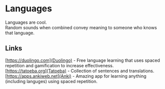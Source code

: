 # Languages
Languages are cool.  
Random sounds when combined convey meaning to someone who knows that language.

## Links
[https://duolingo.com](Duolingo) - Free language learning that uses spaced repetition and gamification to increase effectiveness.  
[https://tatoeba.org](Tatoeba) - Collection of sentences and translations.
[https://apps.ankiweb.net](Anki) - Amazing app for learning anything (including languges) using spaced repetition.
